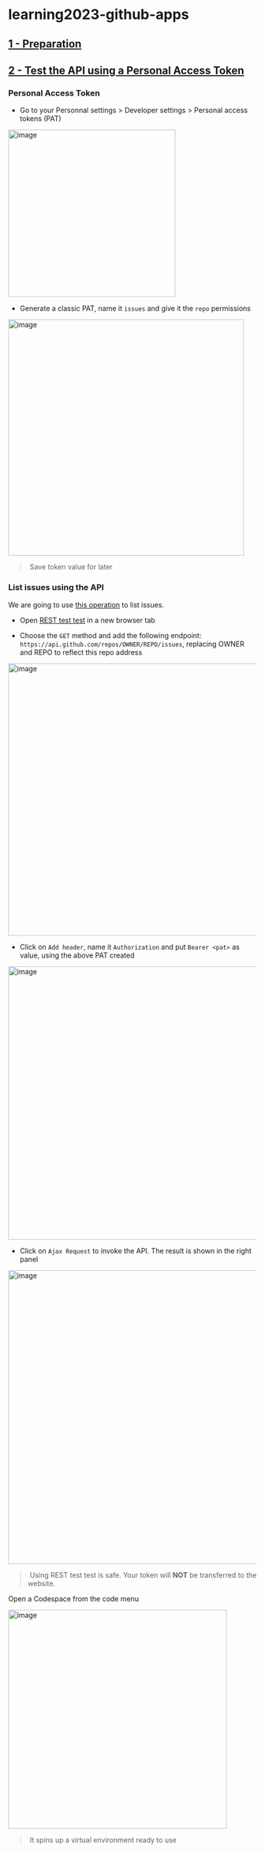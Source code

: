 # learning2023-github-apps

## [1 - Preparation](training/1_PREPARATION.md)

## [2 - Test the API using a Personal Access Token](training/2_PERSONAL_ACCESS_TOKEN.md)

### Personal Access Token

* Go to your Personnal settings > Developer settings > Personal access tokens (PAT)

<img width="339" alt="image" src="https://user-images.githubusercontent.com/7711190/223683800-f1a0d176-dc2f-4cc1-b2f0-d53a694f871c.png">

* Generate a classic PAT, name it `issues` and give it the `repo` permissions

<img width="478" alt="image" src="https://user-images.githubusercontent.com/7711190/223684076-8441d4ff-6989-40e8-8b41-0e67719605e6.png">

> Save token value for later

### List issues using the API

We are going to use [this operation](https://docs.github.com/en/rest/issues/issues?apiVersion=2022-11-28#list-repository-issues) to list issues.

* Open [REST test test](https://resttesttest.com/) in a new browser tab

* Choose the `GET` method and add the following endpoint: `https://api.github.com/repos/OWNER/REPO/issues`, replacing OWNER and REPO to reflect this repo address

<img width="551" alt="image" src="https://user-images.githubusercontent.com/7711190/223685394-128902f3-052e-42ae-9f53-ed8363605eb8.png">

* Click on `Add header`, name it `Authorization` and put `Bearer <pat>` as value, using the above PAT created

<img width="553" alt="image" src="https://user-images.githubusercontent.com/7711190/223685730-85877d2f-e8d4-4192-91a1-41758296f1d9.png">

* Click on `Ajax Request` to invoke the API. The result is shown in the right panel

<img width="594" alt="image" src="https://user-images.githubusercontent.com/7711190/223685995-36526845-2d10-4f37-9105-9ef6c6422f68.png">

> Using REST test test is safe. Your token will **NOT** be transferred to the website.




Open a Codespace from the code menu

<img width="443" alt="image" src="https://user-images.githubusercontent.com/7711190/223541690-41d51294-8041-432a-a1e3-b422525b592d.png">

> It spins up a virtual environment ready to use

